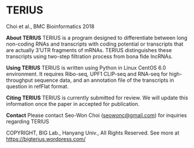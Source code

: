 # TERIUS
Choi et al., BMC Bioinformatics 2018

**About TERIUS**
TERIUS is a program designed to differentiate between long non-coding RNAs and transcripts with coding potential or transcripts that are actually 3’UTR fragments of mRNAs. TERIUS distinguishes these transcripts using two-step filtration process from bona fide lncRNAs.

**Using TERIUS**
TERIUS is written using Python in Linux CentOS 6.0 environment. It requires Ribo-seq, UPF1 CLIP-seq and RNA-seq for high-throughput sequence data, and an annotation file of the transcripts in question in refFlat format.

**Citing TERIUS**
TERIUS is currently submitted for review. We will update this information once the paper in accepted for publication.

**Contact**
Please contact Seo-Won Choi (seowonc@gmail.com) for inquiries regarding TERIUS

COPYRIGHT, BIG Lab., Hanyang Univ., All Rights Reserved.
See more at https://bigterius.wordpress.com/
